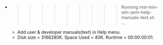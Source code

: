 * >>>>>>>>> Running inst-min-win-jwm-help-manuals-text.sh ...
  * Add user & developer manuals(text) in Help menu.
  * Disk size = 3166280K. Space Used = 40K. Runtime = 00:00:00:01.
